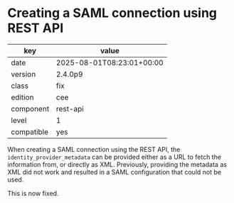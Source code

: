 [//]: # (werk v2)
# Creating a SAML connection using REST API

key        | value
---------- | ---
date       | 2025-08-01T08:23:01+00:00
version    | 2.4.0p9
class      | fix
edition    | cee
component  | rest-api
level      | 1
compatible | yes

When creating a SAML connection using the REST API, the `identity_provider_metadata` can be provided either as a URL to fetch the information from, or directly as XML.
Previously, providing the metadata as XML did not work and resulted in a SAML configuration that could not be used.

This is now fixed.

